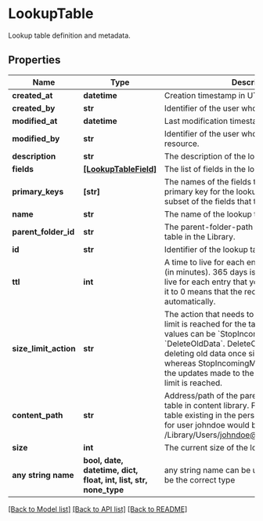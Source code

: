 # LookupTable

Lookup table definition and metadata.

## Properties
Name | Type | Description | Notes
------------ | ------------- | ------------- | -------------
**created_at** | **datetime** | Creation timestamp in UTC in [RFC3339](https://tools.ietf.org/html/rfc3339) format. | 
**created_by** | **str** | Identifier of the user who created the resource. | 
**modified_at** | **datetime** | Last modification timestamp in UTC. | 
**modified_by** | **str** | Identifier of the user who last modified the resource. | 
**description** | **str** | The description of the lookup table. | 
**fields** | [**[LookupTableField]**](LookupTableField.md) | The list of fields in the lookup table. | 
**primary_keys** | **[str]** | The names of the fields that make up the primary key for the lookup table. These will be a subset of the fields that the table will contain. | 
**name** | **str** | The name of the lookup table. | 
**parent_folder_id** | **str** | The parent-folder-path identifier of the lookup table in the Library. | 
**id** | **str** | Identifier of the lookup table as a content item. | 
**ttl** | **int** | A time to live for each entry in the lookup table (in minutes). 365 days is the maximum time to live for each entry that you can specify. Setting it to 0 means that the records will not expire automatically. | [optional]  if omitted the server will use the default value of 0
**size_limit_action** | **str** | The action that needs to be taken when the size limit is reached for the table. The possible values can be &#x60;StopIncomingMessages&#x60; or &#x60;DeleteOldData&#x60;. DeleteOldData will start deleting old data once size limit is reached whereas StopIncomingMessages will discard all the updates made to the lookup table once size limit is reached. | [optional]  if omitted the server will use the default value of "StopIncomingMessages"
**content_path** | **str** | Address/path of the parent folder of this lookup table in content library. For example, a lookup table existing  in the personal/lookupTable folder for user johndoe would be: /Library/Users/johndoe@acme.com/lookupTable | [optional] 
**size** | **int** | The current size of the lookup table in bytes | [optional] 
**any string name** | **bool, date, datetime, dict, float, int, list, str, none_type** | any string name can be used but the value must be the correct type | [optional]

[[Back to Model list]](../README.md#documentation-for-models) [[Back to API list]](../README.md#documentation-for-api-endpoints) [[Back to README]](../README.md)


